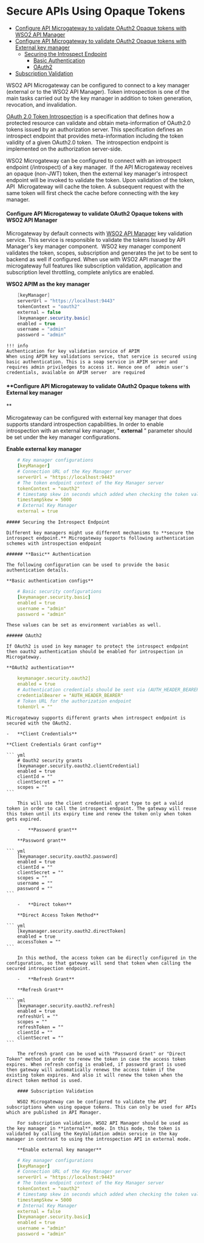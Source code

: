 # Secure APIs Using Opaque Tokens

-   [Configure API Microgateway to validate OAuth2 Opaque tokens with WSO2 API Manager](#SecureAPIsUsingOpaqueTokens-ConfigureAPIMicrogatewaytovalidateOAuth2OpaquetokenswithWSO2APIManager)
-   [Configure API Microgateway to validate OAuth2 Opaque tokens with External key manager](#SecureAPIsUsingOpaqueTokens-ConfigureAPIMicrogatewaytovalidateOAuth2OpaquetokenswithExternalkeymanager)
    -   [Securing the Introspect Endpoint](#SecureAPIsUsingOpaqueTokens-SecuringtheIntrospectEndpoint)
        -   [Basic Authentication](#SecureAPIsUsingOpaqueTokens-BasicAuthentication)
        -   [OAuth2](#SecureAPIsUsingOpaqueTokens-OAuth2)
-   [Subscription Validation](#SecureAPIsUsingOpaqueTokens-SubscriptionValidation)

WSO2 API Microgateway can be configured to connect to a key manager (external or to the WSO2 API Manager). Token introspection is one of the main tasks carried out by the key manager in addition to token generation, revocation, and invalidation.

[OAuth 2.0 Token Introspection](https://tools.ietf.org/html/rfc7662) is a specification that defines how a protected resource can validate and obtain meta-information of OAuth2.0 tokens issued by an authorization server. This specification defines an introspect endpoint that provides meta-information including the token validity of a given OAuth2.0 token.  The introspection endpoint is implemented on the authorization server-side.

WSO2 Microgateway can be configured to connect with an introspect endpoint (/introspect) of a key manager.  If the API Microgateway receives an opaque (non-JWT) token, then the external key manager's introspect endpoint will be invoked to validate the token. Upon validation of the token,  API  Microgateway will cache the token. A subsequent request with the same token will first check the cache before connecting with the key manager.

#### **Configure API Microgateway to validate OAuth2 Opaque tokens with WSO2 API Manager**

Microgateway by default connects with [WSO2 API Manager](https://apim.docs.wso2.com/en/latest/) key validation service. This service is responsible to validate the tokens Issued by API Manager's key manager component.  WSO2 key manager component validates the token, scopes, subscription and generates the jwt to be sent to backend as well if configured. When use with WSO2 API manager the microgateway full features like subscription validation, application and subscription level throttling, complete anlytics are enabled.

**WSO2 APIM as the key manager**

``` java
    [keyManager]
    serverUrl = "https://localhost:9443"
    tokenContext = "oauth2"
    external = false
    [keymanager.security.basic]
    enabled = true
    username = "admin"
    password = "admin"
```

    !!! info
    Authentication for key validation service of APIM
    When using APIM key validations service, that service is secured using basic authentication. This is a soap service in APIM server and requires admin priviledges to access it. Hence one of  admin user's credentials, available on APIM server  are required

#### **Configure API Microgateway to validate OAuth2 Opaque tokens with External key manager
**

Microgateway can be configured with external key manager that does supports standard introspection capabilities. In order to enable introspection with an external key manager, " **external** " parameter should be set under the key manager configurations.

**Enable external key manager**

``` yml
    # Key manager configurations
    [keyManager]
    # Connection URL of the Key Manager server
    serverUrl = "https://localhost:9443"
    # The token endpoint context of the Key Manager server
    tokenContext = "oauth2"
    # timestamp skew in seconds which added when checking the token validity period
    timestampSkew = 5000
    # External Key Manager
    external = true
```

    ##### Securing the Introspect Endpoint

    Different key managers might use different mechanisms to **secure the introspect endpoint.** Microgateway supports following authentication schemes with introspection endpoint

    ###### **Basic** Authentication

    The following configuration can be used to provide the basic authentication details.

    **Basic authentication configs**

``` yml
    # Basic security configurations
    [keymanager.security.basic]
    enabled = true
    username = "admin"
    password = "admin"
```

    These values can be set as environment variables as well.

    ###### OAuth2

    If OAuth2 is used in key manager to protect the introspect endpoint then oauth2 authentication should be enabled for introspection in Microgateway.

    **OAuth2 authentication**

``` yml
    keymanager.security.oauth2]
    enabled = true
    # Authentication credentials should be sent via (AUTH_HEADER_BEARER/POST_BODY_BEARER/NO_BEARER)?
    credentialBearer = "AUTH_HEADER_BEARER"
    # Token URL for the authorization endpoint
    tokenUrl = ""
```

    Microgateway supports different grants when introspect endpoint is secured with the OAuth2.

    -   **Client Credentials**

    **Client Credentials Grant config**

    ``` yml
        # Oauth2 security grants
        [keymanager.security.oauth2.clientCredential]
        enabled = true
        clientId = ""
        clientSecret = ""
        scopes = ""
    ```

        This will use the client credential grant type to get a valid token in order to call the introspect endpoint. The gateway will reuse this token until its expiry time and renew the token only when token gets expired.

        -   **Password grant**

        **Password grant**

    ``` yml
        [keymanager.security.oauth2.password]
        enabled = true
        clientId = ""
        clientSecret = ""
        scopes = ""
        username = ""
        password = ""
    ```

        -   **Direct token**

        **Direct Access Token Method**

    ``` yml
        [keymanager.security.oauth2.directToken]
        enabled = true
        accessToken = ""
    ```

        In this method, the access token can be directly configured in the configuration, so that gateway will send that token when calling the secured introspection endpoint.

        -   **Refresh Grant**

        **Refresh Grant**

    ``` yml
        [keymanager.security.oauth2.refresh]
        enabled = true
        refreshUrl = ""
        scopes = ""
        refreshToken = ""
        clientId = ""
        clientSecret = ""
    ```

        The refresh grant can be used with "Password Grant" or "Direct Token" method in order to renew the token in case the access token expires. When refresh config is enabled, if password grant is used then gateway will automatically renews the access token if the existing token expires. And also it will renew the token when the direct token method is used.

        #### Subscription Validation

        WSO2 Microgateway can be configured to validate the API subscriptions when using opaque tokens. This can only be used for APIs which are published in API Manager.

        For subscription validation, WSO2 API Manager should be used as the key manager in **internal** mode. In this mode, the token is validated by calling the KeyValidation admin service in the kay manager in contrast to using the introspection API in external mode.

        **Enable external key manager**

``` yml
    # Key manager configurations
    [keyManager]
    # Connection URL of the Key Manager server
    serverUrl = "https://localhost:9443"
    # The token endpoint context of the Key Manager server
    tokenContext = "oauth2"
    # timestamp skew in seconds which added when checking the token validity period
    timestampSkew = 5000
    # Internal Key Manager
    external = false
    [keymanager.security.basic]
    enabled = true
    username = "admin"    
    password = "admin"
```
